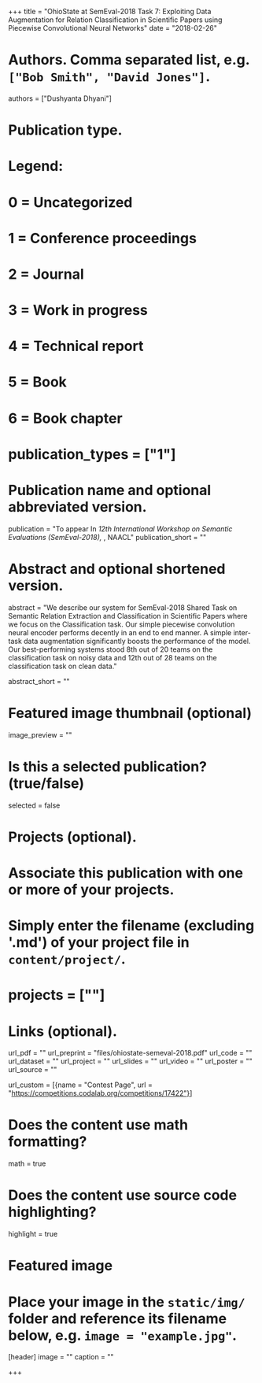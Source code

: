 +++
title = "OhioState at SemEval-2018 Task 7: Exploiting Data Augmentation for Relation Classification in Scientific Papers using Piecewise Convolutional Neural Networks"
date = "2018-02-26"
# Authors. Comma separated list, e.g. `["Bob Smith", "David Jones"]`.
authors = ["Dushyanta Dhyani"]

# Publication type.
# Legend:
# 0 = Uncategorized
# 1 = Conference proceedings
# 2 = Journal
# 3 = Work in progress
# 4 = Technical report
# 5 = Book
# 6 = Book chapter
# publication_types = ["1"]

# Publication name and optional abbreviated version.
publication = "To appear In *12th International Workshop on Semantic Evaluations (SemEval-2018),* , NAACL"
publication_short = ""

# Abstract and optional shortened version.
abstract = "We describe our system for SemEval-2018 Shared Task on Semantic Relation Extraction and Classification in Scientific Papers where we focus on the Classification task. Our simple piecewise convolution neural encoder performs decently in an end to end manner. A simple inter-task data augmentation significantly boosts the performance of the model. Our best-performing systems stood 8th out of 20 teams on the classification task on noisy data and 12th out of 28 teams on the classification task on clean data."

abstract_short = ""

# Featured image thumbnail (optional)
image_preview = ""

# Is this a selected publication? (true/false)
selected = false

# Projects (optional).
#   Associate this publication with one or more of your projects.
#   Simply enter the filename (excluding '.md') of your project file in `content/project/`.
# projects = [""]

# Links (optional).
url_pdf = ""
url_preprint = "files/ohiostate-semeval-2018.pdf"
url_code = ""
url_dataset = ""
url_project = ""
url_slides = ""
url_video = ""
url_poster = ""
url_source = ""

url_custom = [{name = "Contest Page", url = "https://competitions.codalab.org/competitions/17422"}]

# Does the content use math formatting?
math = true

# Does the content use source code highlighting?
highlight = true

# Featured image
# Place your image in the `static/img/` folder and reference its filename below, e.g. `image = "example.jpg"`.
[header]
image = ""
caption = ""

+++


